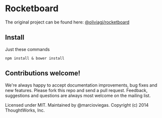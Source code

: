 Rocketboard 
=========

The original project can be found here: [@oliviagj/rocketboard](https://github.com/oliviagj/rocketboard)


Install
---
Just these commands 

    npm install & bower install
    
 
Contributions welcome!
---

We're always happy to accept documentation improvements, bug fixes and new features. Please fork this repo and send a pull request. Feedback, suggestions and questions are always most welcome on the mailing list.

Licensed under MIT. Maintained by @marcioviegas. Copyright (c) 2014 ThoughtWorks, Inc.

